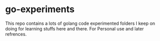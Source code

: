 # go-experiments

This repo contains a lots of golang code experimented folders  I keep on doing for learning stuffs here and there. For Personal use and later refrences. 
